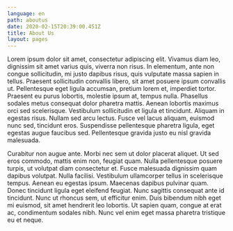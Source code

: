 ```yaml
---
language: en
path: aboutus
date: 2020-02-15T20:39:00.451Z
title: About Us
layout: pages
---
```

Lorem ipsum dolor sit amet, consectetur adipiscing elit. Vivamus diam leo, dignissim sit amet varius quis, viverra non risus. In elementum, ante non congue sollicitudin, mi justo dapibus risus, quis vulputate massa sapien in tellus. Praesent sollicitudin convallis libero, sit amet posuere ipsum convallis ut. Pellentesque eget ligula accumsan, pretium lorem et, imperdiet tortor. Praesent eu purus lobortis, molestie ipsum at, tempus nulla. Phasellus sodales metus consequat dolor pharetra mattis. Aenean lobortis maximus orci sed scelerisque. Vestibulum sollicitudin et ligula et tincidunt. Aliquam in egestas risus. Nullam sed arcu lectus. Fusce vel lacus aliquam, euismod nunc sed, tincidunt eros. Suspendisse pellentesque pharetra ligula, eget egestas augue faucibus sed. Pellentesque gravida justo eu nisl gravida malesuada.

Curabitur non augue ante. Morbi nec sem ut dolor placerat aliquet. Ut sed eros commodo, mattis enim non, feugiat quam. Nulla pellentesque posuere turpis, ut volutpat diam consectetur et. Fusce malesuada dignissim quam dapibus volutpat. Nulla facilisi. Vestibulum ullamcorper tellus in scelerisque tempus. Aenean eu egestas ipsum. Maecenas dapibus pulvinar quam. Donec tincidunt ligula eget eleifend feugiat. Nunc sagittis consequat ante id tincidunt. Nunc ut rhoncus sem, ut efficitur enim. Duis bibendum nibh eget mi euismod, sit amet hendrerit leo lobortis. Ut sapien quam, congue at erat ac, condimentum sodales nibh. Nunc vel enim eget massa pharetra tristique eu et neque.
